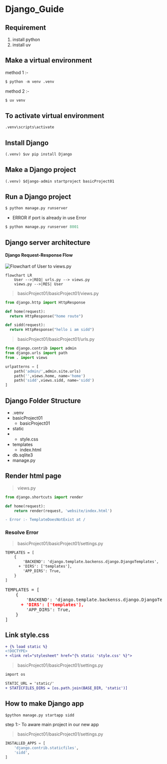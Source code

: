# Django_Guide
## Requirement
1. install python
2. install uv
## Make a virtual environment
method 1 :- 
```python
$ python -m venv .venv
```
method 2 :- 
```python
$ uv venv
```
## To activate virtual environment
```python
.venv\scripts\activate
```
## Install Django
```python
(.venv) $uv pip install Django
```
## Make a Django project
```python
(.venv) $django-admin startproject basicProject01
```
## Run a Django project
```python
$ python manage.py runserver
```
- ERROR if port is already in use Error
```python
$ python manage.py runserver 8001
```
## Django server architecture
#### Django Request-Response Flow
![Flowchart of User to views.py](https://res.cloudinary.com/dnknslaku/image/upload/v1742497915/Screenshot_2025-03-21_004132_a9erfp.png)
```mermaid
flowchart LR
    User -->|REQ| urls.py --> views.py
    views.py -->|RES| User
```
> basicProject01/basicProject01/views.py
```python
from django.http import HttpResponse

def home(request):
  return HttpResponse("home route")

def sidd(request):
  return HttpResponse("hello i am sidd")
```
>  basicProject01/basicProject01/urls.py
```python
from django.contrib import admin
from django.urls import path
from . import views

urlpatterns = [
    path('admin/',admin.site.urls)
    path('',views.home, name='home')
    path('sidd',views.sidd, name='sidd')
]
```
## Django Folder Structure
- .venv
- basicProject01
    - basicProject01
- static
- - style.css
- templates
    - index.html
- db.sqlite3
- manage.py
## Render html page
> views.py
```python
from django.shortcuts import render

def home(request):
    return render(request, 'website/index.html')
```
```diff 
- Error :- TemplateDoesNotExist at /
```
### Resolve Error
> basicProject01/basicProject01/settings.py
```diff
TEMPLATES = [
    {
        'BACKEND': 'django.template.backenss.django.DjangoTemplates',
      + 'DIRS': ['templates'],
        'APP_DIRS': True,
    }
]
```
<pre>
TEMPLATES = [
    {
        'BACKEND': 'django.template.backenss.django.DjangoTemplates',
      <strong style="color:red;">+ 'DIRS': ['templates'],</strong>
        'APP_DIRS': True,
    }
]
</pre>
## Link style.css
```diff
+ {% load static %}
<!DOCTYPE>
+ <link rel="stylesheet" href="{% static 'style.css' %}">
```
> basicProject01/basicProject01/settings.py
```diff
import os

STATIC_URL = 'static/'
+ STATICFILES_DIRS = [os.path.join(BASE_DIR, 'static')]
```
## How to make Django app
```python
$python manage.py startapp sidd
```
step 1:- To aware main project in our new app
> basicProject01/basicProject01/settings.py
```python
INSTALLED_APPS = [
    'django.contrib.staticfiles',
    'sidd',
]
```
